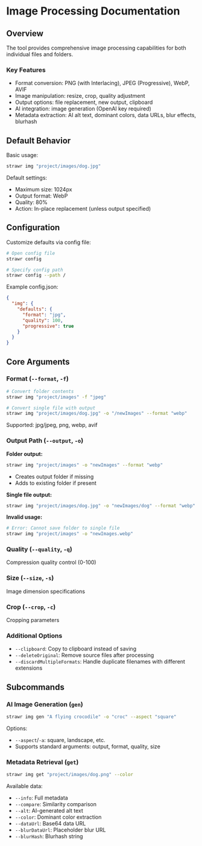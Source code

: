 # Image Processing Documentation

## Overview

The tool provides comprehensive image processing capabilities for both individual files and folders.

### Key Features

- Format conversion: PNG (with Interlacing), JPEG (Progressive), WebP, AVIF
- Image manipulation: resize, crop, quality adjustment
- Output options: file replacement, new output, clipboard
- AI integration: image generation (OpenAI key required)
- Metadata extraction: AI alt text, dominant colors, data URLs, blur effects, blurhash

## Default Behavior

Basic usage:

```bash
strawr img "project/images/dog.jpg"
```

Default settings:

- Maximum size: 1024px
- Output format: WebP
- Quality: 80%
- Action: In-place replacement (unless output specified)

## Configuration

Customize defaults via config file:

```bash
# Open config file
strawr config

# Specify config path
strawr config --path /
```

Example config.json:

```json
{
  "img": {
    "defaults": {
      "format": "jpg",
      "quality": 100,
      "progressive": true
    }
  }
}
```

## Core Arguments

### Format (`--format`, `-f`)

```bash
# Convert folder contents
strawr img "project/images" -f "jpeg"

# Convert single file with output
strawr img "project/images/dog.jpg" -o "/newImages" --format "webp"
```

Supported: jpg/jpeg, png, webp, avif

### Output Path (`--output`, `-o`)

**Folder output:**

```bash
strawr img "project/images" -o "newImages" --format "webp"
```

- Creates output folder if missing
- Adds to existing folder if present

**Single file output:**

```bash
strawr img "project/images/dog.jpg" -o "newImages/dog" --format "webp"
```

**Invalid usage:**

```bash
# Error: Cannot save folder to single file
strawr img "project/images" -o "newImages.webp"
```

### Quality (`--quality`, `-q`)

Compression quality control (0-100)

### Size (`--size`, `-s`)

Image dimension specifications

### Crop (`--crop`, `-c`)

Cropping parameters

### Additional Options

- `--clipboard`: Copy to clipboard instead of saving
- `--deleteOriginal`: Remove source files after processing
- `--discardMultipleFormats`: Handle duplicate filenames with different extensions

## Subcommands

### AI Image Generation (`gen`)

```bash
strawr img gen "A flying crocodile" -o "croc" --aspect "square"
```

Options:

- `--aspect`/`-a`: square, landscape, etc.
- Supports standard arguments: output, format, quality, size

### Metadata Retrieval (`get`)

```bash
strawr img get "project/images/dog.png" --color
```

Available data:

- `--info`: Full metadata
- `--compare`: Similarity comparison
- `--alt`: AI-generated alt text
- `--color`: Dominant color extraction
- `--dataUrl`: Base64 data URL
- `--blurDataUrl`: Placeholder blur URL
- `--blurHash`: Blurhash string
